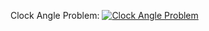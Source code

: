 Clock Angle Problem:
 [![Clock Angle Problem](https://github.com/DashingAdi/Programs/blob/main/Python/.gitignore/logo.png)](https://replit.com/@DashingAdi/Clock-Angle)
